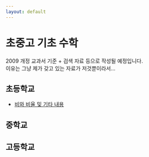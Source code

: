 ```yaml
---
layout: default
---
```


# 초중고 기초 수학
2009 개정 교과서 기준 + 검색 자료 등으로 작성될 예정입니다. <br>
이유는 그냥 제가 갖고 있는 자료가 저것뿐이라서...

## 초등학교
- [비와 비율 및 기타 내용](./ratio,%20ratio-element.html)

## 중학교

## 고등학교
